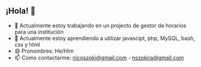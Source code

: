 ## ¡Hola! 👋

- 🔭 Actualmente estoy trabajando en un projecto de gestor de horarios para una institución
- 🌱 Actualmente estoy aprendiendo a utilizar javascipt, php, MySQL, bash, css y html
- 😄 Pronombres: He/Him
- 📫 Como contactarme: nicoszoki@gmail.com - nszokira@gmail.com

